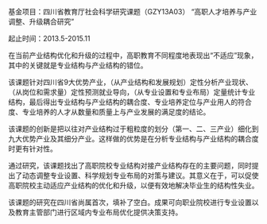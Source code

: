 基金项目：四川省教育厅社会科学研究课题（GZY13A03） “高职人才培养与产业调整、升级耦合研究” 

起止时间：2013.5-2015.11

在当前产业结构优化和升级的过程中，高职教育不同程度地表现出“不适应”现象，其中的关键就是专业结构与产业结构的错位。

该课题针对四川省9大优势产业，（从产业结构和发展规划）定性分析产业现状、（从岗位和需求量）定性预测就业导向，（从专业设置和专业布局）定量统计专业结构，最后得出专业结构与产业结构的耦合度、专业培养定位与产业用人的符合度、专业培养的人才从数量和质量上与产业发展的满足度的结论。

该课题的创新是把以往对产业结构过于粗粒度的划分（第一、二、三产业）细化到九大优势产业及其细分产业。这样做的优势是在分析专业结构与产业结构的耦合度时更有针对性。

通过研究，该课题找出了高职院校专业结构对接产业结构存在的主要问题，同时提出了动态调整专业设置、科学规划专业布局的对策与建议。其意义在于，可以促使高职院校主动适应产业结构的优化和升级，以便有效地解决毕业生的结构性失业。

该课题的研究在四川省尚属首次，填补了空白。成果可向职业院校进行专业设置以及教育主管部门进行区域内专业布局优化提供决策支持。
